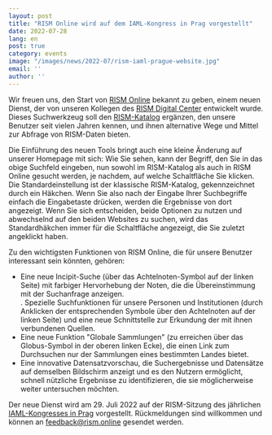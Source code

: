 ```yaml
---
layout: post
title: "RISM Online wird auf dem IAML-Kongress in Prag vorgestellt"
date: 2022-07-28
lang: en
post: true
category: events
image: "/images/news/2022-07/rism-iaml-prague-website.jpg"
email: ''
author: ''
---
```


Wir freuen uns, den Start von [RISM Online](https://rism.online) bekannt zu geben, einem neuen Dienst, der von unseren Kollegen des [RISM Digital Center](https://rism.digital) entwickelt wurde. Dieses Suchwerkzeug soll den [RISM-Katalog](https://opac.rism.info/index.php?id=4) ergänzen, den unsere Benutzer seit vielen Jahren kennen, und ihnen alternative Wege und Mittel zur Abfrage von RISM-Daten bieten.    

Die Einführung des neuen Tools bringt auch eine kleine Änderung auf unserer Homepage mit sich: Wie Sie sehen, kann der Begriff, den Sie in das obige Suchfeld eingeben, nun sowohl im RISM-Katalog als auch in RISM Online gesucht werden, je nachdem, auf welche Schaltfläche Sie klicken. Die Standardeinstellung ist der klassische RISM-Katalog, gekennzeichnet durch ein Häkchen. Wenn Sie also nach der Eingabe Ihrer Suchbegriffe einfach die Eingabetaste drücken, werden die Ergebnisse von dort angezeigt. Wenn Sie sich entscheiden, beide Optionen zu nutzen und abwechselnd auf den beiden Websites zu suchen, wird das Standardhäkchen immer für die Schaltfläche angezeigt, die Sie zuletzt angeklickt haben.  

Zu den wichtigsten Funktionen von RISM Online, die für unsere Benutzer interessant sein könnten, gehören:  
- Eine neue Incipit-Suche (über das Achtelnoten-Symbol auf der linken Seite) mit farbiger Hervorhebung der Noten, die die Übereinstimmung mit der Suchanfrage anzeigen.  
. Spezielle Suchfunktionen für unsere Personen und Institutionen (durch Anklicken der entsprechenden Symbole über den Achtelnoten auf der linken Seite) und eine neue Schnittstelle zur Erkundung der mit ihnen verbundenen Quellen.  
- Eine neue Funktion "Globale Sammlungen" (zu erreichen über das Globus-Symbol in der oberen linken Ecke), die einen Link zum Durchsuchen nur der Sammlungen eines bestimmten Landes bietet.  
- Eine innovative Datensatzvorschau, die Suchergebnisse und Datensätze auf demselben Bildschirm anzeigt und es den Nutzern ermöglicht, schnell nützliche Ergebnisse zu identifizieren, die sie möglicherweise weiter untersuchen möchten.  

Der neue Dienst wird am 29. Juli 2022 auf der RISM-Sitzung des jährlichen [IAML-Kongresses in Prag](https://rism.info/publications/iaml-congresses/2022.html) vorgestellt. Rückmeldungen sind willkommen und können an [feedback@rism.online](mailto:feedback@rism.online) gesendet werden.  
